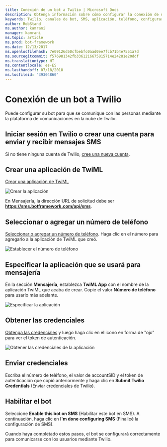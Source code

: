 ```yaml
---
title: Conexión de un bot a Twilio | Microsoft Docs
description: Obtenga información sobre cómo configurar la conexión de un bot a Twilio.
keywords: Twilio, canales de bot, SMS, aplicación, teléfono, configurar Twilio, comunicación en la nube, texto
author: RobStand
ms.author: kamrani
manager: kamrani
ms.topic: article
ms.prod: bot-framework
ms.date: 12/13/2017
ms.openlocfilehash: 7e09126d50cfbebfc0aad0ee7fcb71b4e7551a7d
ms.sourcegitcommit: f576981342fb3361216675815714e24281e20ddf
ms.translationtype: HT
ms.contentlocale: es-ES
ms.lasthandoff: 07/18/2018
ms.locfileid: "39304860"
---
```

# <a name="connect-a-bot-to-twilio"></a>Conexión de un bot a Twilio

Puede configurar su bot para que se comunique con las personas mediante la plataforma de comunicaciones en la nube de Twilio.

## <a name="log-in-to-or-create-a-twilio-account-for-sending-and-receiving-sms-messages"></a>Iniciar sesión en Twilio o crear una cuenta para enviar y recibir mensajes SMS

Si no tiene ninguna cuenta de Twilio, <a href="https://www.twilio.com/try-twilio" target="_blank">cree una nueva cuenta</a>.

## <a name="create-a-twiml-application"></a>Crear una aplicación de TwiML

<a href="https://www.twilio.com/user/account/messaging/dev-tools/twiml-apps/add" target="_blank">Crear una aplicación de TwiML</a>

![Crear la aplicación](~/media/channels/twi-StepTwiml.png)

 En Mensajería, la dirección URL de solicitud debe ser **https://sms.botframework.com/api/sms**.

## <a name="select-or-add-a-phone-number"></a>Seleccionar o agregar un número de teléfono

<a href="https://www.twilio.com/user/account/phone-numbers/incoming" target="_blank">Seleccionar o agregar un número de teléfono</a>. Haga clic en el número para agregarlo a la aplicación de TwiML que creó.

![Establecer el número de teléfono](~/media/channels/twi-StepPhone.png)

## <a name="specify-application-to-use-for-messaging"></a>Especificar la aplicación que se usará para mensajería
En la sección **Mensajería**, establezca **TwiML App** con el nombre de la aplicación TwiML que acaba de crear.
Copie el valor **Número de teléfono** para usarlo más adelante.

![Especificar la aplicación](~/media/channels/twi-StepPhone2.png)

## <a name="gather-credentials"></a>Obtener las credenciales

<a href="https://www.twilio.com/user/account/settings" target="_blank">Obtenga las credenciales</a> y luego haga clic en el icono en forma de "ojo" para ver el token de autenticación.

![Obtener las credenciales de la aplicación](~/media/channels/twi-StepAuth.png)

## <a name="submit-credentials"></a>Enviar credenciales

Escriba el número de teléfono, el valor de accountSID y el token de autenticación que copió anteriormente y haga clic en **Submit Twilio Credentials** (Enviar credenciales de Twilio).

## <a name="enable-the-bot"></a>Habilitar el bot
Seleccione **Enable this bot on SMS** (Habilitar este bot en SMS). A continuación, haga clic en **I'm done configuring SMS** (Finalicé la configuración de SMS).

Cuando haya completado estos pasos, el bot se configurará correctamente para comunicarse con los usuarios mediante Twilio.

